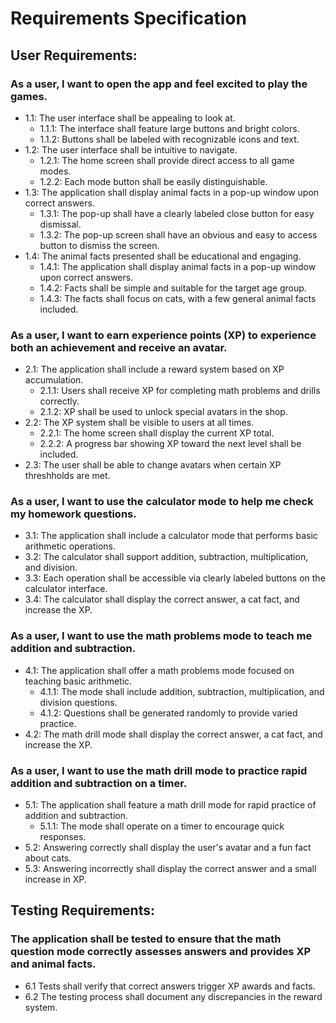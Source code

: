 # Requirements Specification

## User Requirements:
### As a user, I want to open the app and feel excited to play the games.
* 1.1: The user interface shall be appealing to look at.
   - 1.1.1: The interface shall feature large buttons and bright colors.
   - 1.1.2: Buttons shall be labeled with recognizable icons and text.
* 1.2: The user interface shall be intuitive to navigate.
   - 1.2.1: The home screen shall provide direct access to all game modes.
   - 1.2.2: Each mode button shall be easily distinguishable.
* 1.3: The application shall display animal facts in a pop-up window upon correct answers.
   - 1.3.1: The pop-up shall have a clearly labeled close button for easy dismissal.
   - 1.3.2: The pop-up screen shall have an obvious and easy to access button to dismiss the screen.
* 1.4: The animal facts presented shall be educational and engaging.
   - 1.4.1: The application shall display animal facts in a pop-up window upon correct answers.
   - 1.4.2: Facts shall be simple and suitable for the target age group.
   - 1.4.3: The facts shall focus on cats, with a few general animal facts included.

### As a user, I want to earn experience points (XP) to experience both an achievement and receive an avatar.
* 2.1: The application shall include a reward system based on XP accumulation.
   - 2.1.1: Users shall receive XP for completing math problems and drills correctly.
   - 2.1.2: XP shall be used to unlock special avatars in the shop.
* 2.2: The XP system shall be visible to users at all times.
   - 2.2.1: The home screen shall display the current XP total.
   - 2.2.2: A progress bar showing XP toward the next level shall be included.
* 2.3: The user shall be able to change avatars when certain XP threshholds are met.
  
### As a user, I want to use the calculator mode to help me check my homework questions.
* 3.1: The application shall include a calculator mode that performs basic arithmetic
operations.
* 3.2: The calculator shall support addition, subtraction, multiplication, and division.
* 3.3: Each operation shall be accessible via clearly labeled buttons on the calculator
interface.
* 3.4: The calculator shall display the correct answer, a cat fact, and increase the XP.

### As a user, I want to use the math problems mode to teach me addition and subtraction.
* 4.1: The application shall offer a math problems mode focused on teaching basic arithmetic.
   - 4.1.1: The mode shall include addition, subtraction, multiplication, and division
questions.
   - 4.1.2: Questions shall be generated randomly to provide varied practice.
* 4.2: The math drill mode shall display the correct answer, a cat fact, and increase the XP.

### As a user, I want to use the math drill mode to practice rapid addition and subtraction on a timer.
* 5.1: The application shall feature a math drill mode for rapid practice of addition and
subtraction.
   - 5.1.1: The mode shall operate on a timer to encourage quick responses.
* 5.2: Answering correctly shall display the user's avatar and a fun fact about cats.
* 5.3: Answering incorrectly shall display the correct answer and a small increase in XP.
 

## Testing Requirements:

### The application shall be tested to ensure that the math question mode correctly assesses answers and provides XP and animal facts.
* 6.1 Tests shall verify that correct answers trigger XP awards and facts.
* 6.2 The testing process shall document any discrepancies in the reward system.

